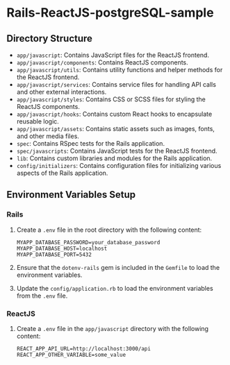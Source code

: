 # Rails-ReactJS-postgreSQL-sample

## Directory Structure

* `app/javascript`: Contains JavaScript files for the ReactJS frontend.
* `app/javascript/components`: Contains ReactJS components.
* `app/javascript/utils`: Contains utility functions and helper methods for the ReactJS frontend.
* `app/javascript/services`: Contains service files for handling API calls and other external interactions.
* `app/javascript/styles`: Contains CSS or SCSS files for styling the ReactJS components.
* `app/javascript/hooks`: Contains custom React hooks to encapsulate reusable logic.
* `app/javascript/assets`: Contains static assets such as images, fonts, and other media files.
* `spec`: Contains RSpec tests for the Rails application.
* `spec/javascripts`: Contains JavaScript tests for the ReactJS frontend.
* `lib`: Contains custom libraries and modules for the Rails application.
* `config/initializers`: Contains configuration files for initializing various aspects of the Rails application.

## Environment Variables Setup

### Rails

1. Create a `.env` file in the root directory with the following content:
   ```
   MYAPP_DATABASE_PASSWORD=your_database_password
   MYAPP_DATABASE_HOST=localhost
   MYAPP_DATABASE_PORT=5432
   ```

2. Ensure that the `dotenv-rails` gem is included in the `Gemfile` to load the environment variables.

3. Update the `config/application.rb` to load the environment variables from the `.env` file.

### ReactJS

1. Create a `.env` file in the `app/javascript` directory with the following content:
   ```
   REACT_APP_API_URL=http://localhost:3000/api
   REACT_APP_OTHER_VARIABLE=some_value
   ```
